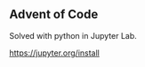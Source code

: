 Advent of Code
-------------------

Solved with python in Jupyter Lab.

https://jupyter.org/install
